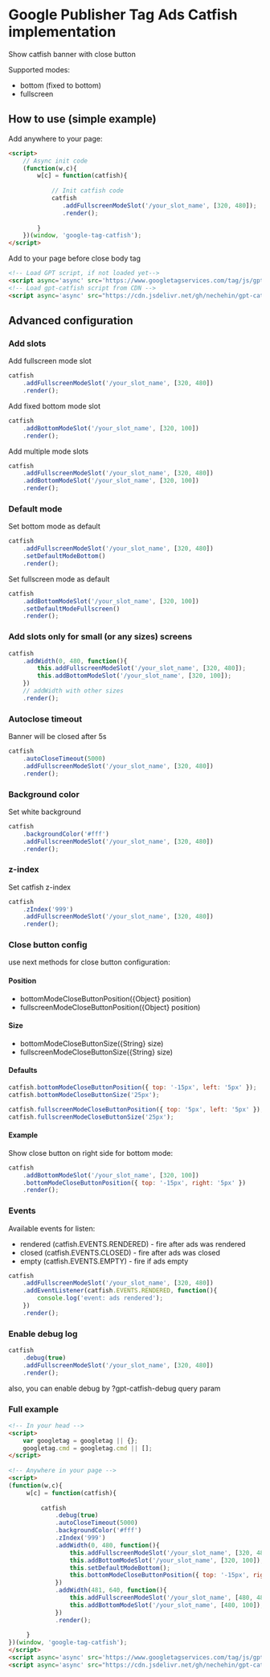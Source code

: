 # Google Publisher Tag Ads Catfish implementation

Show catfish banner with close button

Supported modes:
- bottom (fixed to bottom)
- fullscreen

 ## How to use (simple example)
 
 Add anywhere to your page:
 
 ```html
 <script>
     // Async init code
     (function(w,c){
         w[c] = function(catfish){
             
             // Init catfish code
             catfish
                .addFullscreenModeSlot('/your_slot_name', [320, 480]);
                .render();
                
         }
     })(window, 'google-tag-catfish');
 </script>
  ```
  
Add to your page before close body tag
   
```html
<!-- Load GPT script, if not loaded yet-->
<script async='async' src='https://www.googletagservices.com/tag/js/gpt.js'></script>
<!-- Load gpt-catfish script from CDN -->
<script async='async' src="https://cdn.jsdelivr.net/gh/nechehin/gpt-catfish@latest/googletag-catfish.min.js"></script>
```
   
## Advanced configuration
   
### Add slots
   
Add fullscreen mode slot
```js
catfish
    .addFullscreenModeSlot('/your_slot_name', [320, 480])
    .render();
```

Add fixed bottom mode slot
```js
catfish
    .addBottomModeSlot('/your_slot_name', [320, 100])
    .render();
```
   
Add multiple mode slots
```js
catfish
    .addFullscreenModeSlot('/your_slot_name', [320, 480])
    .addBottomModeSlot('/your_slot_name', [320, 100])
    .render();
```   

### Default mode
   
Set bottom mode as default
```js
catfish
    .addFullscreenModeSlot('/your_slot_name', [320, 480])
    .setDefaultModeBottom()
    .render();
```

Set fullscreen mode as default
```js
catfish
    .addBottomModeSlot('/your_slot_name', [320, 100])
    .setDefaultModeFullscreen()
    .render();
```

### Add slots only for small (or any sizes) screens

```js
catfish
    .addWidth(0, 480, function(){
        this.addFullscreenModeSlot('/your_slot_name', [320, 480]);
        this.addBottomModeSlot('/your_slot_name', [320, 100]);
    })
    // addWidth with other sizes
    .render();
```   

### Autoclose timeout

Banner will be closed after 5s

```js
catfish
    .autoCloseTimeout(5000)
    .addFullscreenModeSlot('/your_slot_name', [320, 480])
    .render();
```

### Background color

Set white background

```js
catfish
    .backgroundColor('#fff')
    .addFullscreenModeSlot('/your_slot_name', [320, 480])
    .render();
```

### z-index

Set catfish z-index

```js
catfish
    .zIndex('999')
    .addFullscreenModeSlot('/your_slot_name', [320, 480])
    .render();
```

### Close button config

use next methods for close button configuration:

#### Position
- bottomModeCloseButtonPosition({Object} position)
- fullscreenModeCloseButtonPosition({Object} position)

#### Size
- bottomModeCloseButtonSize({String} size)
- fullscreenModeCloseButtonSize({String} size)

#### Defaults

```js
catfish.bottomModeCloseButtonPosition({ top: '-15px', left: '5px' });
catfish.bottomModeCloseButtonSize('25px');

catfish.fullscreenModeCloseButtonPosition({ top: '5px', left: '5px' });
catfish.fullscreenModeCloseButtonSize('25px');
```

#### Example
Show close button on right side for bottom mode:
```js
catfish
    .addBottomModeSlot('/your_slot_name', [320, 100])
    .bottomModeCloseButtonPosition({ top: '-15px', right: '5px' })
    .render();
```

### Events
Available events for listen:
- rendered (catfish.EVENTS.RENDERED) - fire after ads was rendered
- closed (catfish.EVENTS.CLOSED) - fire after ads was closed
- empty (catfish.EVENTS.EMPTY) - fire if ads empty

```js
catfish
    .addFullscreenModeSlot('/your_slot_name', [320, 480])
    .addEventListener(catfish.EVENTS.RENDERED, function(){ 
        console.log('event: ads rendered'); 
    })
    .render();
```

### Enable debug log

```js
catfish
    .debug(true)
    .addFullscreenModeSlot('/your_slot_name', [320, 480])
    .render();
```

also, you can enable debug by ?gpt-catfish-debug query param

### Full example

```html
<!-- In your head -->
<script>
    var googletag = googletag || {};
    googletag.cmd = googletag.cmd || [];
</script>
        
<!-- Anywhere in your page -->        
<script>
(function(w,c){
     w[c] = function(catfish){
         
         catfish
             .debug(true)
             .autoCloseTimeout(5000)
             .backgroundColor('#fff')
             .zIndex('999')
             .addWidth(0, 480, function(){
                 this.addFullscreenModeSlot('/your_slot_name', [320, 480]);
                 this.addBottomModeSlot('/your_slot_name', [320, 100]);
                 this.setDefaultModeBottom();
                 this.bottomModeCloseButtonPosition({ top: '-15px', right: '5px' });
             })
             .addWidth(481, 640, function(){
                 this.addFullscreenModeSlot('/your_slot_name', [480, 480]);
                 this.addBottomModeSlot('/your_slot_name', [480, 100]);
             })
             .render();
            
     }
})(window, 'google-tag-catfish');
</script>   
<script async='async' src='https://www.googletagservices.com/tag/js/gpt.js'></script>
<script async='async' src="https://cdn.jsdelivr.net/gh/nechehin/gpt-catfish@latest/googletag-catfish.min.js"></script>
```  
